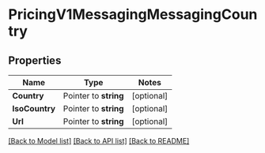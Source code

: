# PricingV1MessagingMessagingCountry

## Properties
Name | Type | Notes
------------ | ------------- | -------------
**Country** | Pointer to **string** | [optional] 
**IsoCountry** | Pointer to **string** | [optional] 
**Url** | Pointer to **string** | [optional] 

[[Back to Model list]](../README.md#documentation-for-models) [[Back to API list]](../README.md#documentation-for-api-endpoints) [[Back to README]](../README.md)


